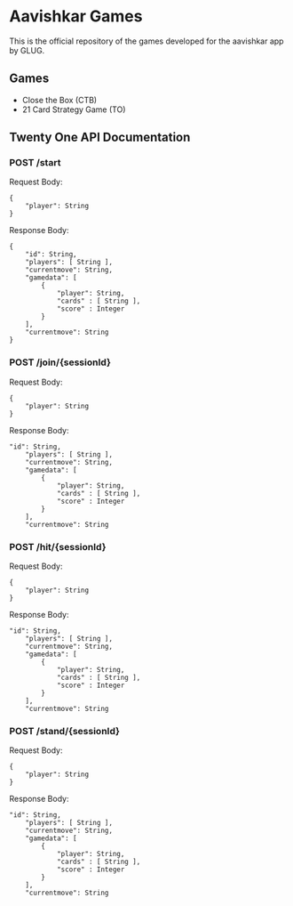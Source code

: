 # Aavishkar Games

This is the official repository of the games developed for the aavishkar app by GLUG.

## Games

- Close the Box (CTB)
- 21 Card Strategy Game (TO)

## Twenty One API Documentation

### POST /start

Request Body:  
```
{  
    "player": String
}
```
Response Body:
```
{
    "id": String,
    "players": [ String ],
    "currentmove": String,
    "gamedata": [
        {
            "player": String,
            "cards" : [ String ],
            "score" : Integer
        }   
    ],
    "currentmove": String
}
```

### POST /join/{sessionId}

Request Body:
```
{
    "player": String
}
```
Response Body:
```
"id": String,
    "players": [ String ],
    "currentmove": String,
    "gamedata": [
        {
            "player": String,
            "cards" : [ String ],
            "score" : Integer
        }   
    ],
    "currentmove": String
```

### POST /hit/{sessionId}

Request Body:
```
{
    "player": String
}
```
Response Body:
```
"id": String,
    "players": [ String ],
    "currentmove": String,
    "gamedata": [
        {
            "player": String,
            "cards" : [ String ],
            "score" : Integer
        }   
    ],
    "currentmove": String
```

### POST /stand/{sessionId}

Request Body:
```
{
    "player": String
}
```
Response Body:
```
"id": String,
    "players": [ String ],
    "currentmove": String,
    "gamedata": [
        {
            "player": String,
            "cards" : [ String ],
            "score" : Integer
        }   
    ],
    "currentmove": String
```
